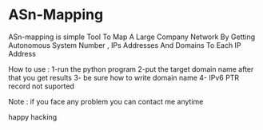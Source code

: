 # ASn-Mapping
ASn-mapping is simple Tool To Map A Large Company Network By Getting Autonomous System  Number , IPs Addresses And Domains To Each IP Address

How to use : 
1-run the python program
2-put the target domain name after that you get results
3- be sure how to write domain name
4- IPv6 PTR record not suported

Note : if you face any problem you can contact me anytime 

happy hacking
